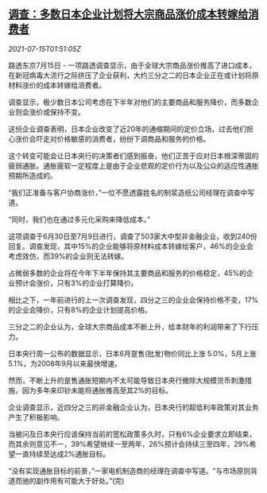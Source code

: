 <!--1626314463000-->
[调查：多数日本企业计划将大宗商品涨价成本转嫁给消费者](https://cn.reuters.com/article/poll-japan-firms-commodities-cost-0715-idCNKBS2EL05Z)
------

<div><i>2021-07-15T01:51:05Z</i></div><p>路透东京7月15日 - 一项路透调查显示，由于全球大宗商品涨价推高了进口成本，在新冠病毒大流行之际挤压了企业获利，大约三分之二的日本企业正在或计划将原材料涨价的成本转嫁给消费者。</p><p>调查显示，极少数日本公司考虑在下半年对他们的主要商品和服务降价，而多数企业则会涨价或保持不变。</p><p>这份企业调查表明，日本企业改变了近20年的通缩期间的定价立场，过去他们担心涨价会吓走对价格敏感的消费者，纷纷下调商品和服务的价格。</p><p>这个转变可能会让日本央行的决策者们感到振奋，他们正苦于应对日本根深蒂固的疲弱通胀。通胀疲软一定程度上是由于企业悲观的定价行为以及公众的适应性通胀预期所造成的。</p><p>“我们正准备与客户协商涨价，”一位不愿透露姓名的制浆造纸公司经理在调查中写道。</p><p>“同时，我们也在通过多元化采购来降低成本。”</p><p>这项调查于6月30日至7月9日进行，调查了503家大中型非金融企业，收到240份回复。调查发现，其中15%的企业能够将原材料成本转嫁给客户，46%的企业会考虑效仿，而39%的企业则无法转嫁。</p><p>占微弱多数的企业将在今年下半年保持其主要商品和服务的价格稳定，45%的企业预计会涨价，只有3%的企业打算降价。</p><p>相比之下，一年前进行的上一次调查发现，四分之三的企业会保持价格不变，17%的企业会降价，只有8%的企业计划提高价格。</p><p>三分之二的企业认为，全球大宗商品成本不断上升，给本财年的利润带来了下行压力。</p><p>日本央行周一公布的数据显示，日本6月趸售(批发)物价同比上涨 5.0%，5月上涨5.1%，为2008年9月以来最快增速。</p><p>然而，不断上升的趸售通胀短期内不太可能导致日本央行撤除大规模货币刺激措施，因为多年来印钞未能将通胀推高至其2%的目标。</p><p>企业调查显示，近四分之三的非金融企业认为，日本央行的超低利率政策对其业务产生了积极影响。</p><p>当被问及日本央行应该保持当前的宽松政策多久时，只有6%企业要求立即结束，而其余则意见不一，39%希望继续一至两年，26%预计会持续三至四年，29%希望一直持续至达成2%通胀目标。</p><p>“没有实现通胀目标的前景，”一家电机制造商的经理在调查中写道。“与市场原则背道而驰的副作用有可能大于好处。”(完)</p>
